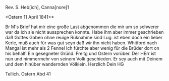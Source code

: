 Rev. S. Heb[ich], Canna[nore]1

 <Ostern 11 April 1841>*

Br M's Brief hat mir eine große Last abgenommen die mir um so schwerer war da ich sie nicht aussprechen konnte. Habe ihm aber immer geschrieben daß Gottes Gaben ohne reuige Rüknahme sind Lug. ist eben doch ein lieber Kerle, muß auch für was gut seyn daß wir ihn nicht haben. Whitford nach Mangal ist mehr als 2 Fennel Ich fürchte aber wenig für die Brüder dort on his behalf. 
Ein gesegneter Gründ. Freitg und Ostern vorüber. Der HErr ist nun und nimmermehr von seinem Volk geschieden. Er sey auch mit Deinem und dem hinüber wandernden Völklein.
 Herzlich Dein HG

Tellich. Ostern Abd 41

